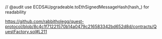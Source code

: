 // @audit use ECDSAUpgradeable.toEthSignedMessageHash(hash_) for readability

https://github.com/rabbitholegg/quest-protocol/blob/8c4c1f71221570b14a0479c216583342bd652d8d/contracts/QuestFactory.sol#L211
